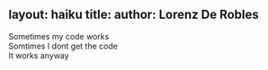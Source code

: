layout: haiku
title: 
author: Lorenz De Robles
---

Sometimes my code works <br>
Somtimes I dont get the code <br>
It works anyway <br>
